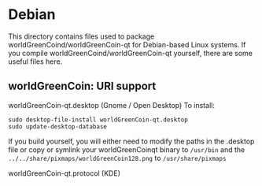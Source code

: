 
Debian
====================
This directory contains files used to package worldGreenCoind/worldGreenCoin-qt
for Debian-based Linux systems. If you compile worldGreenCoind/worldGreenCoin-qt yourself, there are some useful files here.

## worldGreenCoin: URI support ##


worldGreenCoin-qt.desktop  (Gnome / Open Desktop)
To install:

	sudo desktop-file-install worldGreenCoin-qt.desktop
	sudo update-desktop-database

If you build yourself, you will either need to modify the paths in
the .desktop file or copy or symlink your worldGreenCoinqt binary to `/usr/bin`
and the `../../share/pixmaps/worldGreenCoin128.png` to `/usr/share/pixmaps`

worldGreenCoin-qt.protocol (KDE)

